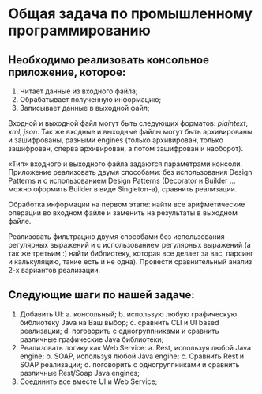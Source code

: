 # Общая задача по промышленному программированию

## Необходимо реализовать консольное приложение, которое:
1. Читает данные из входного файла;
2. Обрабатывает полученную информацию;
3. Записывает данные в выходной файл;
 
Входной и выходной файл могут быть следующих форматов: $plain text$, $xml$, $json$. Так же входные и выходные файлы могут быть архивированы и зашифрованы, разными engines (только архивирован, только зашифрован, сперва архивирован, а потом зашифрован и наоборот).
 
«Тип» входного и выходного файла задаются параметрами консоли.  
Приложение реализовать двумя способами: без использования Design Patterns и c использованием Design Patterns (Decorator и Builder $\dots$ можно оформить Builder в виде Singleton-а), сравнить реализации.
 
Обработка информации на первом этапе: найти все арифметические операции во входном файле и заменить на результаты в выходном файле.

Реализовать фильтрацию двумя способами без использования регулярных выражений и с использованием регулярных выражений (а так же третьим :) найти библиотеку, которая все делает за вас, парсинг и калькуляцию, такие есть и не одна). Провести сравнительный анализ 2-х вариантов реализации.

## Следующие шаги по нашей задаче:
1) Добавить UI:
    a. консольный;
    b. использую любую графическую библиотеку Java на Ваш выбор;
    c. сравнить CLI и UI based реализации;
    d. поговорить с одногруппниками и сравнить различные графические Java библиотеки;
2) Реализовать логику как Web Service:
    a. Rest, используя любой Java engine;
    b. SOAP, используя любой Java engine;
    c. Сравнить Rest и SOAP реализации;
    d. поговорить с одногруппниками и сравнить различные Rest/Soap Java engines;
3) Соединить все вместе UI и Web Service;